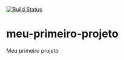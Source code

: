 [![Build Status](https://travis-ci.org/Junior14214/meu-primeiro-projeto.svg?branch=master)](https://travis-ci.org/Junior14214/meu-primeiro-projeto)

# meu-primeiro-projeto
Meu primeiro projeto